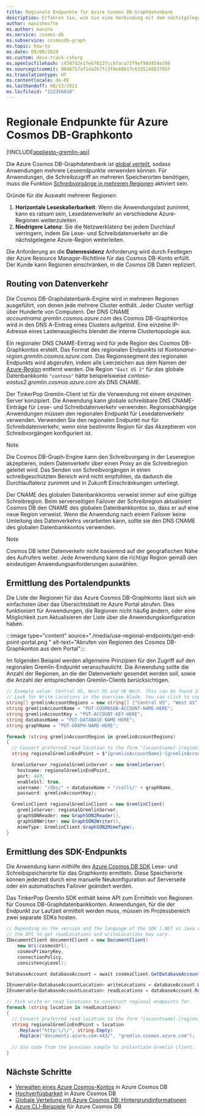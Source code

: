 ```yaml
---
title: Regionale Endpunkte für Azure Cosmos DB-Graphdatenbank
description: Erfahren Sie, wie Sie eine Verbindung mit dem nächstgelegenen Graphdatenbank-Endpunkt für Ihre Anwendung herstellen können.
author: manishmsfte
ms.author: mansha
ms.service: cosmos-db
ms.subservice: cosmosdb-graph
ms.topic: how-to
ms.date: 09/09/2019
ms.custom: devx-track-csharp
ms.openlocfilehash: c4507d2e1feb70127cc87aca7379af98d459a398
ms.sourcegitcommit: 0046757af1da267fc2f0e88617c633524883795f
ms.translationtype: HT
ms.contentlocale: de-DE
ms.lasthandoff: 08/13/2021
ms.locfileid: "122356010"
---
```

# <a name="regional-endpoints-for-azure-cosmos-db-graph-account"></a>Regionale Endpunkte für Azure Cosmos DB-Graphkonto
[!INCLUDE[appliesto-gremlin-api](../includes/appliesto-gremlin-api.md)]

Die Azure Cosmos DB-Graphdatenbank ist [global verteilt](../distribute-data-globally.md), sodass Anwendungen mehrere Leseendpunkte verwenden können. Für Anwendungen, die Schreibzugriff an mehreren Speicherorten benötigen, muss die Funktion [Schreibvorgänge in mehreren Regionen](../how-to-multi-master.md) aktiviert sein.

Gründe für die Auswahl mehrerer Regionen:
1. **Horizontale Leseskalierbarkeit**: Wenn die Anwendungslast zunimmt, kann es ratsam sein, Lesedatenverkehr an verschiedene Azure-Regionen weiterzuleiten.
2. **Niedrigere Latenz**: Sie die Netzwerklatenz bei jedem Durchlauf verringern, indem Sie Lese- und Schreibdatenverkehr an die nächstgelegene Azure-Region weiterleiten.

Die Anforderung an die **Datenresidenz** Anforderung wird durch Festlegen der Azure Resource Manager-Richtlinie für das Cosmos DB-Konto erfüllt. Der Kunde kann Regionen einschränken, in die Cosmos DB Daten repliziert.

## <a name="traffic-routing"></a>Routing von Datenverkehr

Die Cosmos DB-Graphdatenbank-Engine wird in mehreren Regionen ausgeführt, von denen jede mehrere Cluster enthält. Jeder Cluster verfügt über Hunderte von Computern. Der DNS CNAME *accountname.gremlin.cosmos.azure.com* des Cosmos DB-Graphkontos wird in den DNS A-Eintrag eines Clusters aufgelöst. Eine einzelne IP-Adresse eines Lastenausgleichs blendet die interne Clustertopologie aus.

Ein regionaler DNS CNAME-Eintrag wird für jede Region des Cosmos DB-Graphkontos erstellt. Das Format des regionalen Endpunkts ist *Kontoname-region.gremlin.cosmos.azure.com*. Das Regionssegment des regionalen Endpunkts wird abgerufen, indem alle Leerzeichen aus dem Namen der [Azure-Region](https://azure.microsoft.com/global-infrastructure/regions) entfernt werden. Die Region `"East US 2"` für das globale Datenbankkonto `"contoso"` hätte beispielsweise *contoso-eastus2.gremlin.cosmos.azure.com* als DNS CNAME.

Der TinkerPop Gremlin-Client ist für die Verwendung mit einem einzelnen Server konzipiert. Die Anwendung kann globale schreibbare DNS CNAME-Einträge für Lese- und Schreibdatenverkehr verwenden. Regionsabhängige Anwendungen müssen den regionalen Endpunkt für Lesedatenverkehr verwenden. Verwenden Sie den regionalen Endpunkt nur für Schreibdatenverkehr, wenn eine bestimmte Region für das Akzeptieren von Schreibvorgängen konfiguriert ist. 

> [!NOTE]
> Die Cosmos DB-Graph-Engine kann den Schreibvorgang in der Leseregion akzeptieren, indem Datenverkehr über einen Proxy an die Schreibregion geleitet wird. Das Senden von Schreibvorgängen in einen schreibgeschützten Bereich wird nicht empfohlen, da dadurch die Durchlauflatenz zunimmt und in Zukunft Einschränkungen unterliegt.

Der CNAME des globalen Datenbankkontos verweist immer auf eine gültige Schreibregion. Beim serverseitigen Failover der Schreibregion aktualisiert Cosmos DB den CNAME des globalen Datenbankkontos so, dass er auf eine neue Region verweist. Wenn die Anwendung nach einem Failover keine Umleitung des Datenverkehrs verarbeiten kann, sollte sie den DNS CNAME des globalen Datenbankkontos verwenden.

> [!NOTE]
> Cosmos DB leitet Datenverkehr nicht basierend auf der geografischen Nähe des Aufrufers weiter. Jede Anwendung kann die richtige Region gemäß den eindeutigen Anwendungsanforderungen auswählen.

## <a name="portal-endpoint-discovery"></a>Ermittlung des Portalendpunkts

Die Liste der Regionen für das Azure Cosmos DB-Graphkonto lässt sich am einfachsten über das Übersichtsblatt im Azure Portal abrufen. Dies funktioniert für Anwendungen, die Regionen nicht häufig ändern, oder eine Möglichkeit zum Aktualisieren der Liste über die Anwendungskonfiguration haben.

:::image type="content" source="./media/use-regional-endpoints/get-end-point-portal.png " alt-text="Abrufen von Regionen des Cosmos DB-Graphkontos aus dem Portal":::

Im folgenden Beispiel werden allgemeine Prinzipien für den Zugriff auf den regionalen Gremlin-Endpunkt veranschaulicht. Die Anwendung sollte die Anzahl der Regionen, an die der Datenverkehr gesendet werden soll, sowie die Anzahl der entsprechenden Gremlin-Clients berücksichtigen.

```csharp
// Example value: Central US, West US and UK West. This can be found in the overview blade of you Azure Cosmos DB Gremlin Account. 
// Look for Write Locations in the overview blade. You can click to copy and paste.
string[] gremlinAccountRegions = new string[] {"Central US", "West US" ,"UK West"};
string gremlinAccountName = "PUT-COSMOSDB-ACCOUNT-NAME-HERE";
string gremlinAccountKey = "PUT-ACCOUNT-KEY-HERE";
string databaseName = "PUT-DATABASE-NAME-HERE";
string graphName = "PUT-GRAPH-NAME-HERE";

foreach (string gremlinAccountRegion in gremlinAccountRegions)
{
  // Convert preferred read location to the form "[acountname]-[region].gremlin.cosmos.azure.com".
  string regionalGremlinEndPoint = $"{gremlinAccountName}-{gremlinAccountRegion.ToLowerInvariant().Replace(" ", string.Empty)}.gremlin.cosmos.azure.com";

  GremlinServer regionalGremlinServer = new GremlinServer(
    hostname: regionalGremlinEndPoint, 
    port: 443,
    enableSsl: true,
    username: "/dbs/" + databaseName + "/colls/" + graphName,
    password: gremlinAccountKey);

  GremlinClient regionalGremlinClient = new GremlinClient(
    gremlinServer: regionalGremlinServer,
    graphSONReader: new GraphSON2Reader(),
    graphSONWriter: new GraphSON2Writer(),
    mimeType: GremlinClient.GraphSON2MimeType);
}
```

## <a name="sdk-endpoint-discovery"></a>Ermittlung des SDK-Endpunkts

Die Anwendung kann mithilfe des [Azure Cosmos DB SDK](../sql-api-sdk-dotnet.md) Lese- und Schreibspeicherorte für das Graphkonto ermitteln. Diese Speicherorte können jederzeit durch eine manuelle Neukonfiguration auf Serverseite oder ein automatisches Failover geändert werden.

Das TinkerPop Gremlin SDK enthält keine API zum Ermitteln von Regionen für Cosmos DB-Graphdatenbankkonten. Anwendungen, für die der Endpunkt zur Laufzeit ermittelt werden muss, müssen im Prozessbereich zwei separate SDKs hosten.

```csharp
// Depending on the version and the language of the SDK (.NET vs Java vs Python)
// the API to get readLocations and writeLocations may vary.
IDocumentClient documentClient = new DocumentClient(
    new Uri(cosmosUrl),
    cosmosPrimaryKey,
    connectionPolicy,
    consistencyLevel);

DatabaseAccount databaseAccount = await cosmosClient.GetDatabaseAccountAsync();

IEnumerable<DatabaseAccountLocation> writeLocations = databaseAccount.WritableLocations;
IEnumerable<DatabaseAccountLocation> readLocations = databaseAccount.ReadableLocations;

// Pick write or read locations to construct regional endpoints for.
foreach (string location in readLocations)
{
  // Convert preferred read location to the form "[acountname]-[region].gremlin.cosmos.azure.com".
  string regionalGremlinEndPoint = location
    .Replace("http:\/\/", string.Empty)
    .Replace("documents.azure.com:443/", "gremlin.cosmos.azure.com");
  
  // Use code from the previous sample to instantiate Gremlin client.
}
```

## <a name="next-steps"></a>Nächste Schritte
* [Verwalten eines Azure Cosmos-Kontos](../how-to-manage-database-account.md) in Azure Cosmos DB
* [Hochverfügbarkeit](../high-availability.md) in Azure Cosmos DB
* [Globale Verteilung mit Azure Cosmos DB: Hintergrundinformationen](../global-dist-under-the-hood.md)
* [Azure CLI-Beispiele](cli-samples.md) für Azure Cosmos DB
